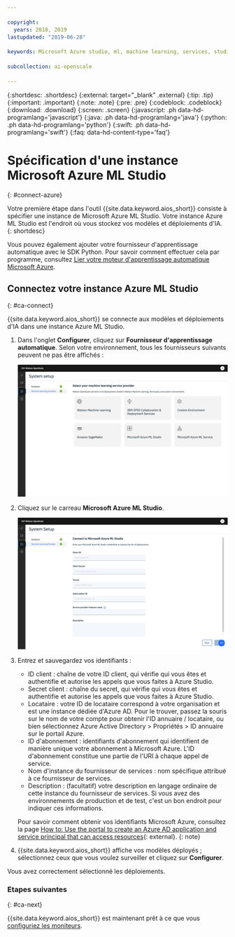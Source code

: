 ```yaml
---

copyright:
  years: 2018, 2019
lastupdated: "2019-06-28"

keywords: Microsoft Azure studio, ml, machine learning, services, studio

subcollection: ai-openscale

---
```


{:shortdesc: .shortdesc}
{:external: target="_blank" .external}
{:tip: .tip}
{:important: .important}
{:note: .note}
{:pre: .pre}
{:codeblock: .codeblock}
{:download: .download}
{:screen: .screen}
{:javascript: .ph data-hd-programlang='javascript'}
{:java: .ph data-hd-programlang='java'}
{:python: .ph data-hd-programlang='python'}
{:swift: .ph data-hd-programlang='swift'}
{:faq: data-hd-content-type='faq'}

# Spécification d'une instance Microsoft Azure ML Studio
{: #connect-azure}

Votre première étape dans l'outil {{site.data.keyword.aios_short}} consiste à spécifier une instance de Microsoft Azure ML Studio. Votre instance Azure ML Studio est l'endroit où vous stockez vos modèles et déploiements d'IA.
{: shortdesc}

Vous pouvez également ajouter votre fournisseur d'apprentissage automatique avec le SDK Python. Pour savoir comment effectuer cela par programme, consultez [Lier votre moteur d'apprentissage automatique Microsoft Azure](/docs/services/ai-openscale?topic=ai-openscale-cml-connect#cml-azbind).

## Connectez votre instance Azure ML Studio
{: #ca-connect}

{{site.data.keyword.aios_short}} se connecte aux modèles et déploiements d'IA dans une instance Azure ML Studio.

1. Dans l'onglet **Configurer**, cliquez sur **Fournisseur d'apprentissage automatique**. Selon votre environnement, tous les fournisseurs suivants peuvent ne pas être affichés :

   ![L'écran de sélection du fournisseur d'apprentissage automatique est affiché, avec un carreau pour chaque moteur d'apprentissage automatique accepté](images/wos-machine-learning-providers-selection.png)

1.  Cliquez sur le carreau **Microsoft Azure ML Studio**.

    ![Entrée des identifiants Azure ML Studio](images/connect-azure-cred.png)

1.  Entrez et sauvegardez vos identifiants :

    - ID client : chaîne de votre ID client, qui vérifie qui vous êtes et authentifie et autorise les appels que vous faites à Azure Studio.
    - Secret client : chaîne du secret, qui vérifie qui vous êtes et authentifie et autorise les appels que vous faites à Azure Studio.
    - Locataire : votre ID de locataire correspond à votre organisation et est une instance dédiée d'Azure AD. Pour le trouver, passez la souris sur le nom de votre compte pour obtenir l'ID annuaire / locataire,
ou bien sélectionnez Azure Active Directory > Propriétés > ID annuaire sur le portail Azure.
    - ID d'abonnement : identifiants d'abonnement qui identifient de manière unique votre abonnement à Microsoft Azure. L'ID d'abonnement constitue une partie de l'URI à chaque appel de service.
    - Nom d'instance du fournisseur de services : nom spécifique attribué à ce fournisseur de services.
    - Description : (facultatif) votre description en langage ordinaire de cette instance du fournisseur de services. Si vous avez des environnements de production et de test, c'est un bon endroit pour indiquer ces informations.


    Pour savoir comment obtenir vos identifiants Microsoft Azure, consultez la page
[How to:
Use the portal to create an Azure AD application and service principal that can access resources](https://docs.microsoft.com/en-us/azure/active-directory/develop/howto-create-service-principal-portal){: external}.
    {: note}

1.  {{site.data.keyword.aios_short}} affiche vos modèles déployés ; sélectionnez ceux que vous voulez surveiller et cliquez sur **Configurer**.

Vous avez correctement sélectionné les déploiements.

### Etapes suivantes
{: #ca-next}

{{site.data.keyword.aios_short}} est maintenant prêt
à ce que vous [configuriez les moniteurs](/docs/services/ai-openscale?topic=ai-openscale-mo-config).
